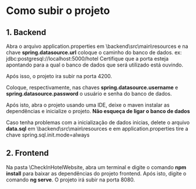 # Como subir o projeto

## 1. Backend
Abra o arquivo application.properties em \backend\src\main\resources e na chave
**spring.datasource.url** coloque o caminho do banco de dados. ex: jdbc:postgresql://localhost:5000/hotel
Certifique que a porta esteja apontando para a qual o banco de dados que será utilizado está ouvindo.

Após isso, o projeto ira subir na porta 4200.

Coloque, respectivamente, nas chaves **spring.datasource.username** e
**spring.datasource.password**
o usuário e senha do banco de dados.

Após isto, abra o projeto usando uma IDE, deixe o maven instalar as dependências e inicialize o projeto. **Não esqueça de ligar o banco de dados**

Caso tenha problemas com a inicialização de dados inicias, delete o arquivo **data.sql** em \backend\src\main\resources
e em application.properties tire a chave spring.sql.init.mode=always


## 2. Frontend
Na pasta \CheckInHotelWebsite, abra um terminal e digite o comando **npm install** para baixar as dependências do projeto frontend. Após isto,
digite o comando **ng serve**. O projeto irá subir na porta 8080.